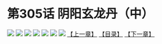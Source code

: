 # 第305话 阴阳玄龙丹（中）
![](https://mhpic.xiaomingtaiji.net/comic/D/斗破苍穹拆分版/305话/1.jpg-zymk.middle.webp)
![](https://mhpic.xiaomingtaiji.net/comic/D/斗破苍穹拆分版/305话/2.jpg-zymk.middle.webp)
![](https://mhpic.xiaomingtaiji.net/comic/D/斗破苍穹拆分版/305话/3.jpg-zymk.middle.webp)
![](https://mhpic.xiaomingtaiji.net/comic/D/斗破苍穹拆分版/305话/4.jpg-zymk.middle.webp)
![](https://mhpic.xiaomingtaiji.net/comic/D/斗破苍穹拆分版/305话/5.jpg-zymk.middle.webp)
![](https://mhpic.xiaomingtaiji.net/comic/D/斗破苍穹拆分版/305话/6.jpg-zymk.middle.webp)
![](https://mhpic.xiaomingtaiji.net/comic/D/斗破苍穹拆分版/305话/7.jpg-zymk.middle.webp)
[【上一章】](./304.md)
[【目录】](./README.md)
[【下一章】](./306.md)
